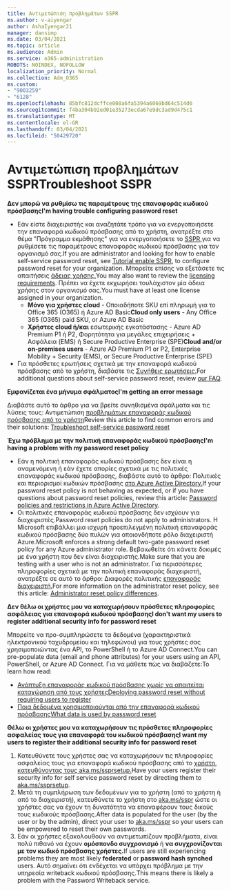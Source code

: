 ```yaml
---
title: Αντιμετώπιση προβλημάτων SSPR
ms.author: v-aiyengar
author: AshaIyengar21
manager: dansimp
ms.date: 03/04/2021
ms.topic: article
ms.audience: Admin
ms.service: o365-administration
ROBOTS: NOINDEX, NOFOLLOW
localization_priority: Normal
ms.collection: Adm_O365
ms.custom:
- "9003259"
- "6128"
ms.openlocfilehash: 85bfc812dcffce008a6fa5394a6069bd64c514d6
ms.sourcegitcommit: f4ba304b92ed01e35273ecda67e9dc3ad9d475c1
ms.translationtype: MT
ms.contentlocale: el-GR
ms.lasthandoff: 03/04/2021
ms.locfileid: "50429720"
---
```

# <a name="troubleshoot-sspr"></a><span data-ttu-id="9daac-102">Αντιμετώπιση προβλημάτων SSPR</span><span class="sxs-lookup"><span data-stu-id="9daac-102">Troubleshoot SSPR</span></span>

<span data-ttu-id="9daac-103">**Δεν μπορώ να ρυθμίσω τις παραμέτρους της επαναφοράς κωδικού πρόσβασης**</span><span class="sxs-lookup"><span data-stu-id="9daac-103">**I'm having trouble configuring password reset**</span></span>

- <span data-ttu-id="9daac-104">Εάν είστε διαχειριστής και αναζητάτε τρόπο για να ενεργοποιήσετε την επαναφορά κωδικού πρόσβασης από το χρήστη, ανατρέξτε στο θέμα "Πρόγραμμα εκμάθησης" για να ενεργοποιήσετε το [SSPR,](https://docs.microsoft.com/azure/active-directory/authentication/tutorial-enable-sspr)για να ρυθμίσετε τις παραμέτρους επαναφοράς κωδικού πρόσβασης για τον οργανισμό σας.</span><span class="sxs-lookup"><span data-stu-id="9daac-104">If you are administrator and looking for how to enable self-service password reset, see [Tutorial enable SSPR](https://docs.microsoft.com/azure/active-directory/authentication/tutorial-enable-sspr), to configure password reset for your organization.</span></span> <span data-ttu-id="9daac-105">Μπορείτε επίσης να εξετάσετε τις απαιτήσεις [άδειας χρήσης.](https://docs.microsoft.com/azure/active-directory/authentication/concept-sspr-licensing?WT.mc_id=Portal-Microsoft_Azure_Support)</span><span class="sxs-lookup"><span data-stu-id="9daac-105">You may also want to review the [licensing requirements](https://docs.microsoft.com/azure/active-directory/authentication/concept-sspr-licensing?WT.mc_id=Portal-Microsoft_Azure_Support).</span></span> <span data-ttu-id="9daac-106">Πρέπει να έχετε εκχωρήσει τουλάχιστον μία άδεια χρήσης στον οργανισμό σας.</span><span class="sxs-lookup"><span data-stu-id="9daac-106">You must have at least one license assigned in your organization.</span></span>
    - <span data-ttu-id="9daac-107">**Μόνο για χρήστες cloud** - Οποιαδήποτε SKU επί πληρωμή για το Office 365 (O365) ή Azure AD Basic</span><span class="sxs-lookup"><span data-stu-id="9daac-107">**Cloud only users** - Any Office 365 (O365) paid SKU, or Azure AD Basic</span></span>
    - <span data-ttu-id="9daac-108">**Χρήστες cloud ή/και** εσωτερικής εγκατάστασης - Azure AD Premium P1 ή P2, Φορητότητα για μεγάλες επιχειρήσεις + Ασφάλεια (EMS) ή Secure Productive Enterprise (SPE)</span><span class="sxs-lookup"><span data-stu-id="9daac-108">**Cloud and/or on-premises users** - Azure AD Premium P1 or P2, Enterprise Mobility + Security (EMS), or Secure Productive Enterprise (SPE)</span></span>
- <span data-ttu-id="9daac-109">Για πρόσθετες ερωτήσεις σχετικά με την επαναφορά κωδικού πρόσβασης από το χρήστη, διαβάστε τις [Συνήθεις ερωτήσεις.](https://docs.microsoft.com/azure/active-directory/authentication/active-directory-passwords-faq?WT.mc_id=Portal-Microsoft_Azure_Support)</span><span class="sxs-lookup"><span data-stu-id="9daac-109">For additional questions about self-service password reset, review [our FAQ](https://docs.microsoft.com/azure/active-directory/authentication/active-directory-passwords-faq?WT.mc_id=Portal-Microsoft_Azure_Support).</span></span>

<span data-ttu-id="9daac-110">**Εμφανίζεται ένα μήνυμα σφάλματος**</span><span class="sxs-lookup"><span data-stu-id="9daac-110">**I'm getting an error message**</span></span>

<span data-ttu-id="9daac-111">Διαβάστε αυτό το άρθρο για να βρείτε συνηθισμένα σφάλματα και τις λύσεις τους: Αντιμετώπιση [προβλημάτων επαναφοράς κωδικού πρόσβασης από το χρήστη](https://docs.microsoft.com/azure/active-directory/authentication/active-directory-passwords-troubleshoot?WT.mc_id=Portal-Microsoft_Azure_Support)</span><span class="sxs-lookup"><span data-stu-id="9daac-111">Review this article to find common errors and their solutions: [Troubleshoot self-service password reset](https://docs.microsoft.com/azure/active-directory/authentication/active-directory-passwords-troubleshoot?WT.mc_id=Portal-Microsoft_Azure_Support)</span></span>

<span data-ttu-id="9daac-112">**Έχω πρόβλημα με την πολιτική επαναφοράς κωδικού πρόσβασης**</span><span class="sxs-lookup"><span data-stu-id="9daac-112">**I'm having a problem with my password reset policy**</span></span>

- <span data-ttu-id="9daac-113">Εάν η πολιτική επαναφοράς κωδικού πρόσβασης δεν είναι η αναμενόμενη ή εάν έχετε απορίες σχετικά με τις πολιτικές επαναφοράς κωδικού πρόσβασης, διαβάστε αυτό το άρθρο: Πολιτικές και περιορισμοί κωδικών πρόσβασης [στο Azure Active Directory.](https://docs.microsoft.com/azure/active-directory/authentication/concept-sspr-policy?WT.mc_id=Portal-Microsoft_Azure_Support)</span><span class="sxs-lookup"><span data-stu-id="9daac-113">If your password reset policy is not behaving as expected, or if you have questions about password reset policies, review this article: [Password policies and restrictions in Azure Active Directory](https://docs.microsoft.com/azure/active-directory/authentication/concept-sspr-policy?WT.mc_id=Portal-Microsoft_Azure_Support).</span></span>
- <span data-ttu-id="9daac-114">Οι πολιτικές επαναφοράς κωδικού πρόσβασης δεν ισχύουν για διαχειριστές.</span><span class="sxs-lookup"><span data-stu-id="9daac-114">Password reset policies do not apply to administrators.</span></span> <span data-ttu-id="9daac-115">Η Microsoft επιβάλλει μια ισχυρή προεπιλεγμένη πολιτική επαναφοράς κωδικού πρόσβασης δύο πυλών για οποιονδήποτε ρόλο διαχειριστή Azure.</span><span class="sxs-lookup"><span data-stu-id="9daac-115">Microsoft enforces a strong default two-gate password reset policy for any Azure administrator role.</span></span> <span data-ttu-id="9daac-116">Βεβαιωθείτε ότι κάνετε δοκιμές με ένα χρήστη που δεν είναι διαχειριστής.</span><span class="sxs-lookup"><span data-stu-id="9daac-116">Make sure that you are testing with a user who is not an administrator.</span></span> <span data-ttu-id="9daac-117">Για περισσότερες πληροφορίες σχετικά με την πολιτική επαναφοράς διαχειριστή, ανατρέξτε σε αυτό το άρθρο: Διαφορές πολιτικής [επαναφοράς διαχειριστή.](https://docs.microsoft.com/azure/active-directory/authentication/concept-sspr-policy?WT.mc_id=Portal-Microsoft_Azure_Support#administrator-reset-policy-differences)</span><span class="sxs-lookup"><span data-stu-id="9daac-117">For more information on the administrator reset policy, see this article: [Administrator reset policy differences](https://docs.microsoft.com/azure/active-directory/authentication/concept-sspr-policy?WT.mc_id=Portal-Microsoft_Azure_Support#administrator-reset-policy-differences).</span></span>

<span data-ttu-id="9daac-118">**Δεν θέλω οι χρήστες μου να καταχωρήσουν πρόσθετες πληροφορίες ασφάλειας για επαναφορά κωδικού πρόσβασης**</span><span class="sxs-lookup"><span data-stu-id="9daac-118">**I don't want my users to register additional security info for password reset**</span></span>

<span data-ttu-id="9daac-119">Μπορείτε να προ-συμπληρώσετε τα δεδομένα (χαρακτηριστικά ηλεκτρονικού ταχυδρομείου και τηλεφώνου) για τους χρήστες σας χρησιμοποιώντας ένα API, το PowerShell ή το Azure AD Connect.</span><span class="sxs-lookup"><span data-stu-id="9daac-119">You can pre-populate data (email and phone attributes) for your users using an API, PowerShell, or Azure AD Connect.</span></span> <span data-ttu-id="9daac-120">Για να μάθετε πώς να διαβάζετε:</span><span class="sxs-lookup"><span data-stu-id="9daac-120">To learn how read:</span></span>

- [<span data-ttu-id="9daac-121">Ανάπτυξη επαναφοράς κωδικού πρόσβασης χωρίς να απαιτείται καταχώρηση από τους χρήστες</span><span class="sxs-lookup"><span data-stu-id="9daac-121">Deploying password reset without requiring users to register</span></span>](https://docs.microsoft.com/azure/active-directory/active-directory-passwords-data?WT.mc_id=Portal-Microsoft_Azure_Support#set-and-read-authentication-data-using-powershell)
- [<span data-ttu-id="9daac-122">Ποια δεδομένα χρησιμοποιούνται από την επαναφορά κωδικού πρόσβασης</span><span class="sxs-lookup"><span data-stu-id="9daac-122">What data is used by password reset</span></span>](https://docs.microsoft.com/azure/active-directory/active-directory-passwords-data?WT.mc_id=Portal-Microsoft_Azure_Support)

<span data-ttu-id="9daac-123">**Θέλω οι χρήστες μου να καταχωρήσουν τις πρόσθετες πληροφορίες ασφαλείας τους για επαναφορά του κωδικού πρόσβασης**</span><span class="sxs-lookup"><span data-stu-id="9daac-123">**I want my users to register their additional security info for password reset**</span></span>

1. <span data-ttu-id="9daac-124">Κατευθύνετε τους χρήστες σας να καταχωρήσουν τις πληροφορίες ασφαλείας τους για επαναφορά κωδικού πρόσβασης από το [χρήστη, κατευθύνοντας τους aka.ms/ssprsetup.](https://mysignins.microsoft.com/security-info)</span><span class="sxs-lookup"><span data-stu-id="9daac-124">Have your users register their security info for self service password reset by directing them to [aka.ms/ssprsetup](https://mysignins.microsoft.com/security-info).</span></span>
1. <span data-ttu-id="9daac-125">Μετά τη συμπλήρωση των δεδομένων για το χρήστη (από το χρήστη ή από το διαχειριστή), κατευθύνετε το χρήστη στο [aka.ms/sspr](https://passwordreset.microsoftonline.com/) ώστε οι χρήστες σας να έχουν τη δυνατότητα να επαναφέρουν τους δικούς τους κωδικούς πρόσβασης.</span><span class="sxs-lookup"><span data-stu-id="9daac-125">After data is populated for the user (by the user or by the admin), direct your user to [aka.ms/sspr](https://passwordreset.microsoftonline.com/) so your users can be empowered to reset their own passwords.</span></span>
1. <span data-ttu-id="9daac-126">Εάν οι χρήστες εξακολουθούν να αντιμετωπίζουν προβλήματα, είναι πολύ πιθανό να έχουν **ομόσπονδο συγχρονισμό** ή **να συγχρονίζονται με τον κωδικό πρόσβασης χρήστες.**</span><span class="sxs-lookup"><span data-stu-id="9daac-126">If users are still experiencing problems they are most likely **federated** or **password hash synched** users.</span></span> <span data-ttu-id="9daac-127">Αυτό σημαίνει ότι ενδέχεται να υπάρχει πρόβλημα με την υπηρεσία writeback κωδικού πρόσβασης.</span><span class="sxs-lookup"><span data-stu-id="9daac-127">This means there is likely a problem with the Password Writeback service.</span></span>